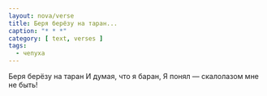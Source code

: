 ```yaml
---
layout: nova/verse
title: Беря берёзу на таран...
caption: "* * *"
category: [ text, verses ]
tags:
  - чепуха
---
```

Беря берёзу на таран
И думая, что я баран,
Я понял — скалолазом мне не быть!
